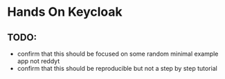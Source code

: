 # Hands On Keycloak



## TODO:
- confirm that this should be focused on some random minimal example app not reddyt
- confirm that this should be reproducible but not a step by step tutorial
